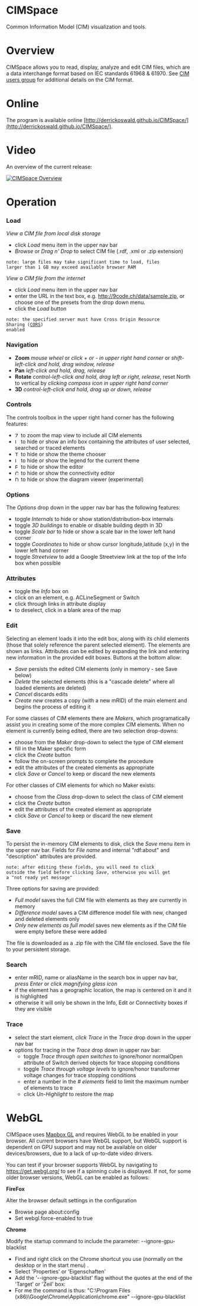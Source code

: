 CIMSpace
======

Common Information Model (CIM) visualization and tools.

# Overview
CIMSpace allows you to read, display, analyze and edit CIM files, which are a data interchange format based on IEC standards 61968 & 61970.
See [CIM users group](http://cimug.ucaiug.org/default.aspx) for additional details on the CIM format.

# Online
The program is available online [http://derrickoswald.github.io/CIMSpace/](http://derrickoswald.github.io/CIMSpace/).

# Video

An overview of the current release:

[![CIMSpace Overview](https://i9.ytimg.com/vi/ASHvqJ4Cg_k/3.jpg?sqp=CKS0uNcF&rs=AOn4CLAZci2RUGVVFpc26hTU1wRGPFyBcg)](https://www.youtube.com/watch?v=ASHvqJ4Cg_k "CIMSpace Movie")

# Operation

### Load

*View a CIM file from local disk storage*

- click *Load* menu item in the upper nav bar
- *Browse* or *Drag n' Drop* to select CIM file (.rdf, .xml or .zip extension)

<code>note: large files may take significant time to load, files larger than 1 GB may exceed available browser RAM</code>

*View a CIM file from the internet*

- click *Load* menu item in the upper nav bar
- enter the URL in the text box, e.g. http://9code.ch/data/sample.zip, or choose one of the presets from the drop down menu.
- click the *Load* button

<code>note: the specified server must have Cross Origin Resource Sharing ([CORS](https://en.wikipedia.org/wiki/Cross-origin_resource_sharing)) enabled</code>

### Navigation

- **Zoom** *mouse wheel* or *click _+_ or _-_ in upper right hand corner* or *shift-left-click and hold, drag window, release*
- **Pan** *left-click and hold, drag, release*
- **Rotate** *control-left-click and hold, drag left or right, release*, reset North to vertical by *clicking compass icon in upper right hand corner*
- **3D** *control-left-click and hold, drag up or down, release*

### Controls

The controls toolbox in the upper right hand corner has the following features:

- <img src="https://rawgit.com/derrickoswald/CIMSpace/master/css/font/src/zoome.svg" alt="Zoom extents" width="12px" height="12px"> to zoom the map view to include all CIM elements
- <img src="https://rawgit.com/derrickoswald/CIMSpace/master/css/font/src/info.svg" alt="Info" width="12px" height="12px"> to hide or show an info box containing the attributes of user selected, searched or traced elements
- <img src="https://rawgit.com/derrickoswald/CIMSpace/master/css/font/src/themer.svg" alt="Theme" width="12px" height="12px"> to hide or show the theme chooser
- <img src="https://rawgit.com/derrickoswald/CIMSpace/master/css/font/src/legend.svg" alt="Legend" width="12px" height="12px"> to hide or show the legend for the current theme
- <img src="https://rawgit.com/derrickoswald/CIMSpace/master/css/font/src/edit.svg" alt="Edit" width="12px" height="12px"> to hide or show the editor
- <img src="https://rawgit.com/derrickoswald/CIMSpace/master/css/font/src/connectivity.svg" alt="Connectivity" width="12px" height="12px"> to hide or show the connectivity editor
- <img src="https://rawgit.com/derrickoswald/CIMSpace/master/css/font/src/diagram.svg" alt="Diagram" width="12px" height="12px"> to hide or show the diagram viewer (experimental)

### Options

The *Options* drop down in the upper nav bar has the following features:

- toggle *Internals* to hide or show station/distribution-box internals
- toggle *3D buildings* to enable or disable building depth in 3D
- toggle *Scale bar* to hide or show a scale bar in the lower left hand corner
- toggle *Coordinates* to hide or show cursor longitude,latitude (x,y) in the lower left hand corner
- toggle *Streetview* to add a Google Streetview link at the top of the Info box when possible

### Attributes

- toggle the *Info* box on
- click on an element, e.g. ACLineSegment or Switch
- click through links in attribute display
- to deselect, click in a blank area of the map

### Edit

Selecting an element loads it into the edit box, along with its child elements (those that solely reference the parent selected element).
The elements are shown as links. Attributes can be edited by expanding the link and entering new information in the provided edit boxes.
Buttons at the bottom allow:

- *Save* persists the edited CIM elements (only in memory - see Save below)
- *Delete* the selected elements (this is a "cascade delete" where all loaded elements are deleted)
- *Cancel* discards edits
- *Create new* creates a copy (with a new mRID) of the main element and begins the process of editing it

For some classes of CIM elements there are *Makers*, which programatically assist you in creating some of the more
complex CIM elements. When no element is currently being edited, there are two selection drop-downs:

- choose from the *Maker* drop-down to select the type of CIM element
- fill in the Maker specific form
- click the *Create* button
- follow the on-screen prompts to complete the procedure
- edit the attributes of the created elements as appropriate
- click *Save* or *Cancel* to keep or discard the new elements

For other classes of CIM elements for which no Maker exists:

- choose from the *Class* drop-down to select the class of CIM element
- click the *Create* button
- edit the attributes of the created element as appropriate
- click *Save* or *Cancel* to keep or discard the new element


### Save

To persist the in-memory CIM elements to disk, click the *Save* menu item in the upper nav bar.
Fields for *File name* and internal "rdf:about" and "description" attributes are provided.

<code>note: after editing these fields, you will need to click outside the field before clicking *Save*, otherwise you will get a "not ready yet message"</code>

Three options for saving are provided:

- *Full model* saves the full CIM file with elements as they are currently in memory
- *Difference model* saves a CIM difference model file with new, changed and deleted elements only
- *Only new elements as full model* saves new elements as if the CIM file were empty before these were added

The file is downloaded as a .zip file with the CIM file enclosed. Save the file to your persistent storage.

### Search

- enter mRID, name or aliasName in the search box in upper nav bar, *press Enter* or *click magnifying glass icon*
- if the element has a geographic location, the map is centered on it and it is highlighted
- otherwise it will only be shown in the Info, Edit or Connectivity boxes if they are visible

### Trace

- select the start element, *click Trace* in the *Trace* drop down in the upper nav bar
- options for tracing in the *Trace* drop down in upper nav bar:
    * toggle *Trace through open switches* to ignore/honor normalOpen attribute of Switch derived objects for trace stopping conditions
    * toggle *Trace through voltage levels* to ignore/honor transformer voltage changes for trace stopping conditions
    * enter a number in the *# elements* field to limit the maximum number of elements to trace
    * click *Un-Highlight* to restore the map

# WebGL

CIMSpace uses [Mapbox GL](https://www.mapbox.com/mapbox-gl-js/api/) and requires WebGL to be enabled in your browser.
All current browsers have WebGL support, but WebGL support is dependent on GPU support and may not be available
on older devices/browsers, due to a lack of up-to-date video drivers.

You can test if your browser supports WebGL by navigating to https://get.webgl.org/ to see if a spinning cube is displayed.
If not, for some older browser versions, WebGL can be enabled as follows: 

**FireFox**

Alter the browser default settings in the configuration

- Browse page about:config
- Set webgl.force-enabled to true

**Chrome**

Modify the startup command to include the parameter: --ignore-gpu-blacklist

- Find and right click on the Chrome shortcut you use (normally on the desktop or in the start menu) .
- Select 'Properties' or 'Eigenschaften'
- Add the '--ignore-gpu-blacklist' flag without the quotes at the end of the 'Target' or 'Zeil' box:
- For me the command is thus: "C:\Program Files (x86)\Google\Chrome\Application\chrome.exe" --ignore-gpu-blacklist 


